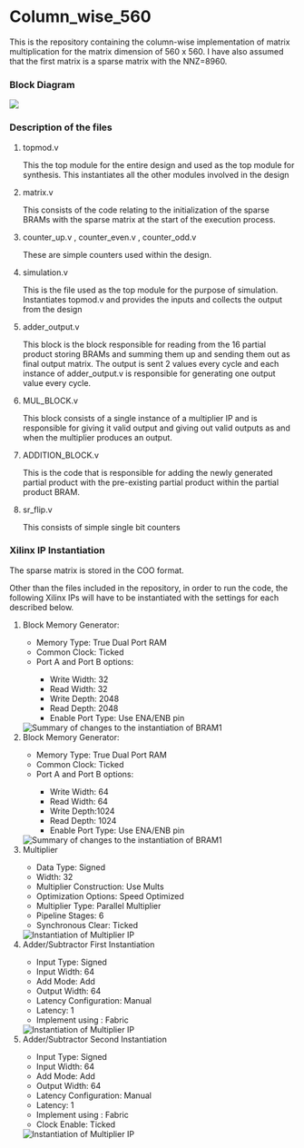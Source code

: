 <h1>Column_wise_560</h1>
<p>This is the repository containing the column-wise implementation of matrix multiplication for the matrix dimension of 560 x 560. I have also assumed that the first matrix is a sparse matrix with the NNZ=8960.</p>
<h3>Block Diagram</h3>
<img src="https://user-images.githubusercontent.com/79155839/124373286-b2602e00-dcae-11eb-8571-5f817d774ad3.png"/>

<h3>Description of the files </h3>
<ol>
 <li>topmod.v</li><p> This the top module for the entire design and used as the top module for synthesis. This instantiates all the other modules involved in the design</p>
 <li>matrix.v</li><p>This consists of the code relating to the initialization of the sparse BRAMs with the sparse matrix at the start of the execution process.</p>
 <li>counter_up.v , counter_even.v , counter_odd.v</li><p>These are simple counters used within the design.</p>
 <li>simulation.v</li> <p>This is the file used as the top module for the purpose of simulation. Instantiates topmod.v and provides the inputs and collects the output from the design</p>
 <li>adder_output.v</li><p>This block is the block responsible for reading from the 16 partial product storing BRAMs and summing them up and sending them out as final output matrix. The output is sent 2 values every cycle and each instance of adder_output.v is responsible for generating one output value every cycle.</p>
 <li>MUL_BLOCK.v</li><p>This block consists of a single instance of a multiplier IP and is responsible for giving it valid output and giving out valid outputs as and when the multiplier produces an output. </p>
 <li>ADDITION_BLOCK.v</li><p>This is the code that is responsible for adding the newly generated partial product with the pre-existing partial product within the partial product BRAM.</p>
 <li>sr_flip.v</li><p> This consists of simple single bit counters</p>
</ol>

<h3>Xilinx IP Instantiation</h3> 
 <p>The sparse matrix is stored in the COO format.</p>
<p>Other than the files included in the repository, in order to run the code, the following Xilinx IPs will have to be instantiated with the settings for each described below.</p>
<ol>
 <li> Block Memory Generator:</li>
      <ul>
       <li>Memory Type: True Dual Port RAM</li>
       <li> Common Clock: Ticked</li>
       <li> Port A and Port B options:</li>
           <ul>
            <li>Write Width: 32</li>
            <li> Read Width: 32</li>
            <li> Write Depth: 2048</li>
            <li> Read Depth: 2048</li>
            <li> Enable Port Type: Use ENA/ENB pin</li>
       </ul>
 </ul>
<img src="https://user-images.githubusercontent.com/79155839/124355180-85b80200-dc2d-11eb-87bb-1dd471deec06.png" alt="Summary of changes to the instantiation of BRAM1"/>

 <li>Block Memory Generator:</li>
  <ul>
       <li>Memory Type: True Dual Port RAM</li>
       <li> Common Clock: Ticked</li>
       <li> Port A and Port B options:</li>
           <ul>
            <li>Write Width: 64</li>
            <li> Read Width: 64</li>
            <li> Write Depth:1024</li>
            <li> Read Depth: 1024</li>
            <li> Enable Port Type: Use ENA/ENB pin</li>
       </ul>
 </ul>
<img src="https://user-images.githubusercontent.com/79155839/124355486-0e836d80-dc2f-11eb-82ff-4f47f649f8e6.png" alt="Summary of changes to the instantiation of BRAM1"/>
 <li>Multiplier</li>
<ul>
       <li>Data Type: Signed</li>
       <li> Width: 32</li>
       <li> Multiplier Construction: Use Mults</li>
       <li>Optimization Options: Speed Optimized</li>
       <li> Multiplier Type: Parallel Multiplier</li>
       <li> Pipeline Stages: 6</li>
       <li> Synchronous Clear: Ticked </li>
          
 </ul>
 <img src="https://user-images.githubusercontent.com/79155839/124355675-1099fc00-dc30-11eb-8446-6e41faf1e4dd.png" alt="Instantiation of Multiplier IP"/>

 <li>Adder/Subtractor  First Instantiation</li> 

 <ul>
       <li>Input Type: Signed</li>
       <li> Input Width: 64</li>
       <li> Add Mode: Add</li>
       <li>Output Width: 64</li>
       <li> Latency Configuration: Manual</li>
       <li> Latency: 1</li>
       <li> Implement using : Fabric</li>
        
 </ul>
  <img src="https://user-images.githubusercontent.com/79155839/124355795-a59cf500-dc30-11eb-9a60-530de3a69979.png" alt="Instantiation of Multiplier IP"/>

 
  <li>Adder/Subtractor  Second Instantiation</li> 

 <ul>
       <li>Input Type: Signed</li>
       <li> Input Width: 64</li>
       <li> Add Mode: Add</li>
       <li>Output Width: 64</li>
       <li> Latency Configuration: Manual</li>
       <li> Latency: 1</li>
       <li> Implement using : Fabric</li>
       <li> Clock Enable: Ticked</li>
        
 </ul>

  <img src="https://user-images.githubusercontent.com/79155839/124356030-a7b38380-dc31-11eb-87bf-6bfc051de8aa.png" alt="Instantiation of Multiplier IP"/>
 
</ol>


    
      
  
